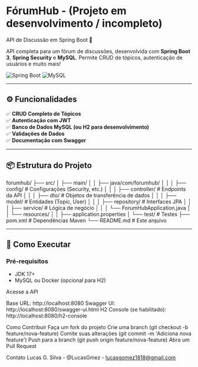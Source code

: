 # FórumHub - (Projeto em desenvolvimento / incompleto)

API de Discussão em Spring Boot 🚀

API completa para um fórum de discussões, desenvolvida com **Spring Boot 3**, **Spring Security** e **MySQL**. Permite CRUD de tópicos, autenticação de usuários e muito mais!

![Spring Boot](https://img.shields.io/badge/Spring_Boot-6DB33F?style=for-the-badge&logo=spring&logoColor=white)
![MySQL](https://img.shields.io/badge/MySQL-4479A1?style=for-the-badge&logo=mysql&logoColor=white)

---

## ⚙️ Funcionalidades

✅ **CRUD Completo de Tópicos**  
✅ **Autenticação com JWT**  
✅ **Banco de Dados MySQL (ou H2 para desenvolvimento)**  
✅ **Validações de Dados**  
✅ **Documentação com Swagger**  

---

## 📦 Estrutura do Projeto

forumhub/
├── src/
│ ├── main/
│ │ ├── java/com/forumhub/
│ │ │ ├── config/ # Configurações (Security, etc.)
│ │ │ ├── controller/ # Endpoints da API
│ │ │ ├── dto/ # Objetos de transferência de dados
│ │ │ ├── model/ # Entidades (Topic, User)
│ │ │ ├── repository/ # Interfaces JPA
│ │ │ ├── service/ # Lógica de negócio
│ │ │ └── ForumHubApplication.java
│ │ └── resources/
│ │ ├── application.properties
│ └── test/ # Testes
├── pom.xml # Dependências Maven
└── README.md # Este arquivo

---

## 🚀 Como Executar

### Pré-requisitos
- JDK 17+
- MySQL ou Docker (opcional para H2)

Acesse a API

Base URL: http://localhost:8080
Swagger UI: http://localhost:8080/swagger-ui.html
H2 Console (se habilitado): http://localhost:8080/h2-console

Como Contribuir
Faça um fork do projeto
Crie uma branch (git checkout -b feature/nova-feature)
Comite suas alterações (git commit -m 'Adiciona nova feature')
Push para a branch (git push origin feature/nova-feature)
Abra um Pull Request


Contato
Lucas G. Silva - @LucasGmez - lucasgomez1818@gmail.com

